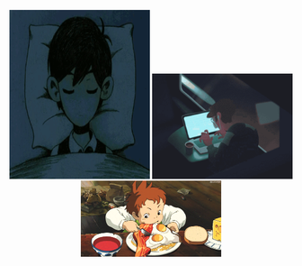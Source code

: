 <p align="center">
  <img src="assets/sleep.gif" height= "300" width="250" />
  <img src="assets/code.gif" width="250" />
  <img src="assets/eat.gif" width="250" />
</p>




